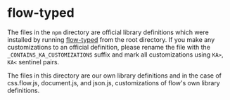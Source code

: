 # flow-typed

The files in the `npm` directory are official library definitions which were
installed by running [flow-typed](https://github.com/flow-typed/flow-typed)
from the root directory.  If you make any customizations to an official
definition, please rename the file with the `_CONTAINS_KA_CUSTOMIZATIONS`
suffix and mark all customizations using `KA>`, `KA<` sentinel pairs.

The files in this directory are our own library definitions and in the case
of css.flow.js, document.js, and json.js, customizations of flow's own library
definitions.
